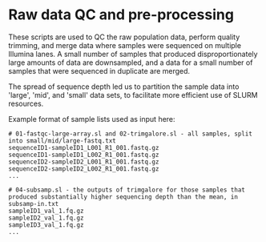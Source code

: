 # Raw data QC and pre-processing

These scripts are used to QC the raw population data, perform quality trimming, and merge data where samples were sequenced on multiple Illumina lanes. A small number of samples that produced disproportionately large amounts of data are downsampled, and a data for a small number of samples that were sequenced in duplicate are merged.

The spread of sequence depth led us to partition the sample data into 'large', 'mid', and 'small' data sets, to facilitate more efficient use of SLURM resources.

Example format of sample lists used as input here:

```
# 01-fastqc-large-array.sl and 02-trimgalore.sl - all samples, split into small/mid/large-fastq.txt
sequenceID1-sampleID1_L001_R1_001.fastq.gz
sequenceID1-sampleID1_L002_R1_001.fastq.gz
sequenceID2-sampleID2_L001_R1_001.fastq.gz
sequenceID2-sampleID2_L002_R1_001.fastq.gz
...

# 04-subsamp.sl - the outputs of trimgalore for those samples that produced substantially higher sequencing depth than the mean, in subsamp-in.txt
sampleID1_val_1.fq.gz
sampleID2_val_1.fq.gz
sampleID3_val_1.fq.gz
...
```
